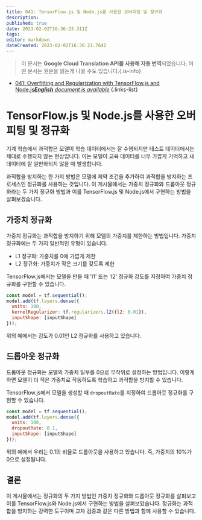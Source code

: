 ```yaml
---
title: 041: TensorFlow.js 및 Node.js를 사용한 오버피팅 및 정규화
description: 
published: true
date: 2023-02-02T16:36:23.311Z
tags: 
editor: markdown
dateCreated: 2023-02-02T16:36:21.764Z
---
```


> 이 문서는 **Google Cloud Translation API를 사용해 자동 번역**되었습니다.
어떤 문서는 원문을 읽는게 나을 수도 있습니다.{.is-info}



- [041: Overfitting and Regularization with TensorFlow.js and Node.js***English** document is available*](/en/Knowledge-base/TensorFlow-js/Learning/041-overfitting-and-regularization-with-tensorflow-js-and-node-js)
{.links-list}


# TensorFlow.js 및 Node.js를 사용한 오버피팅 및 정규화

기계 학습에서 과적합은 모델이 학습 데이터에서는 잘 수행되지만 테스트 데이터에서는 제대로 수행되지 않는 현상입니다. 이는 모델이 교육 데이터를 너무 가깝게 기억하고 새 데이터에 잘 일반화되지 않을 때 발생합니다.

과적합을 방지하는 한 가지 방법은 모델에 제약 조건을 추가하여 과적합을 방지하는 프로세스인 정규화를 사용하는 것입니다. 이 게시물에서는 가중치 정규화와 드롭아웃 정규화라는 두 가지 정규화 방법과 이를 TensorFlow.js 및 Node.js에서 구현하는 방법을 살펴보겠습니다.

## 가중치 정규화

가중치 정규화는 과적합을 방지하기 위해 모델의 가중치를 제한하는 방법입니다. 가중치 정규화에는 두 가지 일반적인 유형이 있습니다.

* L1 정규화: 가중치를 0에 가깝게 제한
* L2 정규화: 가중치가 작은 크기를 갖도록 제한

TensorFlow.js에서는 모델을 만들 때 'l1' 또는 'l2' 정규화 강도를 지정하여 가중치 정규화를 구현할 수 있습니다.

```javascript
const model = tf.sequential();
model.add(tf.layers.dense({
  units: 100,
  kernelRegularizer: tf.regularizers.l2({l2: 0.01}),
  inputShape: [inputShape]
}));
```

위의 예에서는 강도가 0.01인 L2 정규화를 사용하고 있습니다.

## 드롭아웃 정규화

드롭아웃 정규화는 모델의 가중치 일부를 0으로 무작위로 설정하는 방법입니다. 이렇게 하면 모델이 더 적은 가중치로 작동하도록 학습하고 과적합을 방지할 수 있습니다.

TensorFlow.js에서 모델을 생성할 때 `dropoutRate`를 지정하여 드롭아웃 정규화를 구현할 수 있습니다.

```javascript
const model = tf.sequential();
model.add(tf.layers.dense({
  units: 100,
  dropoutRate: 0.1,
  inputShape: [inputShape]
}));
```

위의 예에서 우리는 0.1의 비율로 드롭아웃을 사용하고 있습니다. 즉, 가중치의 10%가 0으로 설정됩니다.

## 결론

이 게시물에서는 정규화의 두 가지 방법인 가중치 정규화와 드롭아웃 정규화를 살펴보고 이를 TensorFlow.js와 Node.js에서 구현하는 방법을 살펴보았습니다. 정규화는 과적합을 방지하는 강력한 도구이며 교차 검증과 같은 다른 방법과 함께 사용할 수 있습니다.